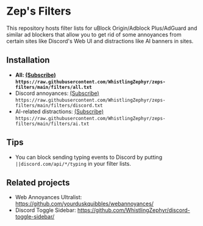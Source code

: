 # Zep's Filters

This repository hosts filter lists for uBlock Origin/Adblock Plus/AdGuard and similar ad blockers that allow you to get rid of some annoyances from certain sites like Discord's Web UI and distractions like AI banners in sites.

## Installation

- **All: [(Subscribe)](https://subscribe.adblockplus.org/?location=https://raw.githubusercontent.com/WhistlingZephyr/zeps-filters/main/filters/all.txt&title=Zep%27s%20Filters) `https://raw.githubusercontent.com/WhistlingZephyr/zeps-filters/main/filters/all.txt`**
- Discord annoyances: [(Subscribe)](https://subscribe.adblockplus.org/?location=https://raw.githubusercontent.com/WhistlingZephyr/zeps-filters/main/filters/discord.txt&title=Zep's%20Filters%20-%20Discord) `https://raw.githubusercontent.com/WhistlingZephyr/zeps-filters/main/filters/discord.txt`
- AI-related distractions: [(Subscribe)](https://subscribe.adblockplus.org/?location=https://raw.githubusercontent.com/WhistlingZephyr/zeps-filters/main/filters/ai.txt&title=Zep's%20Filters%20-%20AI) `https://raw.githubusercontent.com/WhistlingZephyr/zeps-filters/main/filters/ai.txt`

## Tips

- You can block sending typing events to Discord by putting `||discord.com/api/*/typing` in your filter lists.

## Related projects

- Web Annoyances Ultralist: <https://github.com/yourduskquibbles/webannoyances/>
- Discord Toggle Sidebar: <https://github.com/WhistlingZephyr/discord-toggle-sidebar/>
